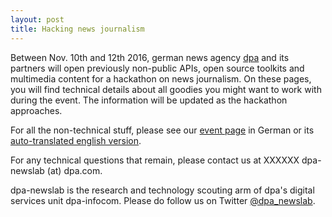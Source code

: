 ```yaml
---
layout: post
title: Hacking news journalism
---
```


Between Nov. 10th and 12th 2016, german news agency [dpa](http://www.dpa.com) and its partners will open previously non-public APIs, open source toolkits and multimedia content for a hackathon on news journalism. On these pages, you will find technical details about all goodies you might want to work with during the event. The information will be updated as the hackathon approaches.

For all the non-technical stuff, please see our [event page](https://www.eventbrite.com/e/tickertools-ist-ein-hackathon-der-deutschen-presse-agentur-dpa-tickets-27816046544) in German or its [auto-translated english version](https://translate.google.de/translate?sl=de&tl=en&js=y&prev=_t&hl=en&ie=UTF-8&u=https%3A%2F%2Fwww.eventbrite.com%2Fe%2Ftickertools-ist-ein-hackathon-der-deutschen-presse-agentur-dpa-tickets-27816046544&edit-text=).

For any technical questions that remain, please contact us at XXXXXX dpa-newslab (at) dpa.com.

dpa-newslab is the research and technology scouting arm of dpa's digital services unit dpa-infocom. Please do follow us on Twitter [@dpa_newslab](https://twitter.com/dpa-newslab).

